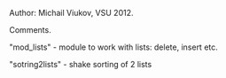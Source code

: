 Author: Michail Viukov, VSU 2012.

Comments.

"mod_lists" - module to work with lists: delete, insert etc.

"sotring2lists" - shake sorting of 2 lists
